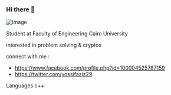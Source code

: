 ### Hi there 👋


![image](https://user-images.githubusercontent.com/83988379/125638805-03c8590f-62d9-47ad-8c1a-5fa21c414e1e.png)

 Student at Faculty of Engineering Cairo University
 
 
 interested in problem solving & cryptos
 
 
connect with me :
- https://www.facebook.com/profile.php?id=100004525787159
- https://twitter.com/yossifaziz29


 Languages 
c++ 
